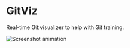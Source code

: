 GitViz
======

Real-time Git visualizer to help with Git training.

![Screenshot animation](https://raw.github.com/tathamoddie/GitViz/master/SuperHighTechAssets/AnimatedGifTour.gif)

